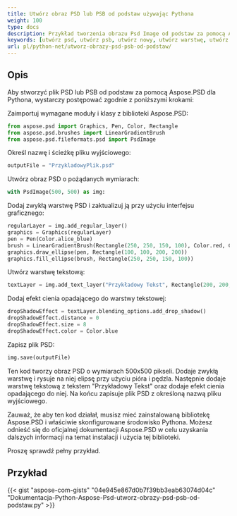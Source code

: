 ```yaml
---
title: Utwórz obraz PSD lub PSB od podstaw używając Pythona
weight: 100
type: docs
description: Przykład tworzenia obrazu Psd Image od podstaw za pomocą Aspose.PSD dla Pythona
keywords: [utwórz psd, utwórz psb, utwórz nowy, utwórz warstwę, utwórz warstwę tekstową, psd api, python, przykład kodu]
url: pl/python-net/utworz-obrazy-psd-psb-od-podstaw/
---
```


## **Opis**
Aby stworzyć plik PSD lub PSB od podstaw za pomocą Aspose.PSD dla Pythona, wystarczy postępować zgodnie z poniższymi krokami:

Zaimportuj wymagane moduły i klasy z biblioteki Aspose.PSD:
```python 
from aspose.psd import Graphics, Pen, Color, Rectangle
from aspose.psd.brushes import LinearGradientBrush
from aspose.psd.fileformats.psd import PsdImage
```

Określ nazwę i ścieżkę pliku wyjściowego:

```python 
outputFile = "PrzykladowyPlik.psd"
```

Utwórz obraz PSD o pożądanych wymiarach:

```python 
with PsdImage(500, 500) as img:
```

Dodaj zwykłą warstwę PSD i zaktualizuj ją przy użyciu interfejsu graficznego:

```python 
regularLayer = img.add_regular_layer()
graphics = Graphics(regularLayer)
pen = Pen(Color.alice_blue)
brush = LinearGradientBrush(Rectangle(250, 250, 150, 100), Color.red, Color.aquamarine, 45)
graphics.draw_ellipse(pen, Rectangle(100, 100, 200, 200))
graphics.fill_ellipse(brush, Rectangle(250, 250, 150, 100))
```

Utwórz warstwę tekstową:
```python 
textLayer = img.add_text_layer("Przykładowy Tekst", Rectangle(200, 200, 100, 100))
```

Dodaj efekt cienia opadającego do warstwy tekstowej:
```python 
dropShadowEffect = textLayer.blending_options.add_drop_shadow()
dropShadowEffect.distance = 0
dropShadowEffect.size = 8
dropShadowEffect.color = Color.blue
```

Zapisz plik PSD:
```python 
img.save(outputFile)
```

Ten kod tworzy obraz PSD o wymiarach 500x500 pikseli. Dodaje zwykłą warstwę i rysuje na niej elipsę przy użyciu pióra i pędzla. Następnie dodaje warstwę tekstową z tekstem "Przykładowy Tekst" oraz dodaje efekt cienia opadającego do niej. Na końcu zapisuje plik PSD z określoną nazwą pliku wyjściowego.

Zauważ, że aby ten kod działał, musisz mieć zainstalowaną bibliotekę Aspose.PSD i właściwie skonfigurowane środowisko Pythona. Możesz odnieść się do oficjalnej dokumentacji Aspose.PSD w celu uzyskania dalszych informacji na temat instalacji i użycia tej biblioteki.

Proszę sprawdź pełny przykład.

## **Przykład**
{{< gist "aspose-com-gists" "04e945e867d0b7f39bb3eab63074d04c" "Dokumentacja-Python-Aspose-Psd-utworz-obrazy-psd-psb-od-podstaw.py" >}}
